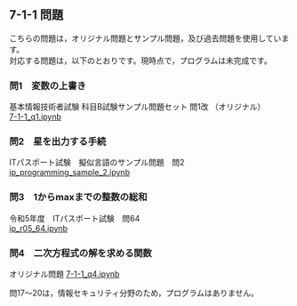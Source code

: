 ## 7-1-1 問題
こちらの問題は，オリジナル問題とサンプル問題，及び過去問題を使用しています。  
対応する問題は，以下のとおりです。現時点で，プログラムは未完成です。


### 問1　変数の上書き
基本情報技術者試験 科目B試験サンプル問題セット 問1改 （オリジナル）  
[7-1-1_q1.ipynb](https://github.com/wakuwakustudyworld/fe-kamokuB/blob/main/7-1-1_q1.ipynb)

### 問2　星を出力する手続
ITパスポート試験　擬似言語のサンプル問題　問2  
[ip_programming_sample_2.ipynb](https://github.com/wakuwakustudyworld/fe-kamokuB/blob/main/ip_programming_sample_2.ipynb)

### 問3　1からmaxまでの整数の総和
令和5年度　ITパスポート試験　問64  
[ip_r05_64.ipynb](https://github.com/wakuwakustudyworld/fe-kamokuB/blob/main/ip_r05_64.ipynb)


### 問4　二次方程式の解を求める関数
オリジナル問題
[7-1-1_q4.ipynb](https://github.com/wakuwakustudyworld/fe-kamokuB/blob/main/7-1-1_q4.ipynb)

<!--
### 問5　配列の要素の並べ替え
令和5年度　ITパスポート試験　問60  
[ip_r05_60.ipynb](https://github.com/wakuwakustudyworld/fe-kamokuB/blob/main/ip_r05_60.ipynb)

### 問6　2進数の乗算を行うプログラム
平成29年春　基本情報技術者試験 午前 問5改 （オリジナル）  
[7-1-1_q6.ipynb](https://github.com/wakuwakustudyworld/fe-kamokuB/blob/main/7-1-1_q6.ipynb)

### 問7　リストの要素削除
基本情報技術者試験 科目B試験サンプル問題セット 問10  
[fe_sample_set_b_10.ipynb](https://github.com/wakuwakustudyworld/fe-kamokuB/blob/main/fe_sample_set_b_10.ipynb)

### 問8　2分木の記号を出力
平成26年春　基本情報技術者試験 午前 問6改 （オリジナル）  
[7-1-1_q8.ipynb](https://github.com/wakuwakustudyworld/fe-kamokuB/blob/main/7-1-1_q8.ipynb)

### 問9　ビンソート
基本情報技術者試験 科目B試験サンプル問題セット 問11  
[fe_sample_set_b_11.ipynb](https://github.com/wakuwakustudyworld/fe-kamokuB/blob/main/fe_sample_set_b_11.ipynb)

### 問10　ハッシュへの格納
平成23年秋　基本情報技術者試験 午前 問6改 （オリジナル）  
[7-1-1_q10.ipynb](https://github.com/wakuwakustudyworld/fe-kamokuB/blob/main/7-1-1_q10.ipynb)

### 問11　二分探索
基本情報技術者試験 科目B試験サンプル問題セット 問13  
[fe_sample_set_b_13.ipynb](https://github.com/wakuwakustudyworld/fe-kamokuB/blob/main/fe_sample_set_b_13.ipynb)

### 問12　クイックソート
令和5年春　応用情報技術者試験　午前　問5改　（オリジナル）
[7-1-1_q12.ipynb](https://github.com/wakuwakustudyworld/fe-kamokuB/blob/main/7-1-1_q12.ipynb)

### 問13　配列の類似度計算
基本情報技術者試験 科目B試験サンプル問題セット 問12  
[fe_sample_set_b_12.ipynb](https://github.com/wakuwakustudyworld/fe-kamokuB/blob/main/fe_sample_set_b_12.ipynb)

### 問14　ビンソート
基本情報技術者試験 科目B試験サンプル問題セット 問14  
[fe_sample_set_b_14.ipynb](https://github.com/wakuwakustudyworld/fe-kamokuB/blob/main/fe_sample_set_b_14.ipynb)

### 問15　k-NNアルゴリズム
オリジナル問題
[7-1-1_q15.ipynb](https://github.com/wakuwakustudyworld/fe-kamokuB/blob/main/7-1-1_q15.ipynb)

### 問16　三目並べの評価値
基本情報技術者試験 科目B試験サンプル問題セット 問15  
[fe_sample_set_b_15.ipynb](https://github.com/wakuwakustudyworld/fe-kamokuB/blob/main/fe_sample_set_b_15.ipynb)
-->

問17〜20は，情報セキュリティ分野のため，プログラムはありません。
